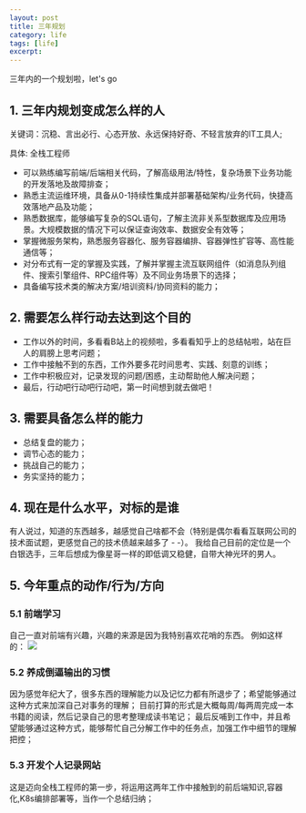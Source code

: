 ```yaml
---
layout: post
title: 三年规划
category: life
tags: [life]
excerpt: 
---
```

三年内的一个规划啦，let's go 
 
## 1. 三年内规划变成怎么样的人
关键词：沉稳、言出必行、心态开放、永远保持好奇、不轻言放弃的IT工具人;

具体: 全栈工程师
- 可以熟练编写前端/后端相关代码，了解高级用法/特性，复杂场景下业务功能的开发落地及故障排查；
- 熟悉主流运维环境，具备从0-1持续性集成并部署基础架构/业务代码，快捷高效落地产品及功能；
- 熟悉数据库，能够编写复杂的SQL语句，了解主流非关系型数据库及应用场景。大规模数据的情况下可以保证查询效率、数据安全有效等；
- 掌握微服务架构，熟悉服务容器化、服务容器编排、容器弹性扩容等、高性能通信等；
- 对分布式有一定的掌握及实践，了解并掌握主流互联网组件（如消息队列组件、搜索引擎组件、RPC组件等）及不同业务场景下的选择；
- 具备编写技术类的解决方案/培训资料/协同资料的能力；
## 2. 需要怎么样行动去达到这个目的
- 工作以外的时间，多看看B站上的视频啦，多看看知乎上的总结帖啦，站在巨人的肩膀上思考问题；
- 工作中接触不到的东西，工作外要多花时间思考、实践、刻意的训练；
- 工作中积极应对，记录发现的问题/困惑，主动帮助他人解决问题；
- 最后，行动吧行动吧行动吧，第一时间想到就去做吧！
## 3. 需要具备怎么样的能力
- 总结复盘的能力；
- 调节心态的能力；
- 挑战自己的能力；
- 务实坚持的能力；
## 4. 现在是什么水平，对标的是谁 
有人说过，知道的东西越多，越感觉自己啥都不会（特别是偶尔看看互联网公司的技术面试题，更感觉自己的技术债越来越多了 - -）。
我给自己目前的定位是一个白银选手，三年后想成为像星哥一样的即低调又稳健，自带大神光环的男人。
## 5. 今年重点的动作/行为/方向
### 5.1 前端学习
自己一直对前端有兴趣，兴趣的来源是因为我特别喜欢花哨的东西。
例如这样的：
![](/assets/images/2020/0505/01.png)
### 5.2 养成倒逼输出的习惯
因为感觉年纪大了，很多东西的理解能力以及记忆力都有所退步了；希望能够通过这种方式来加深自己对事务的理解；
目前打算的形式是大概每周/每两周完成一本书籍的阅读，然后记录自己的思考整理成读书笔记；
最后反哺到工作中，并且希望能够通过这种方式，能够帮忙自己分解工作中的任务点，加强工作中细节的理解把控；
### 5.3 开发个人记录网站
这是迈向全栈工程师的第一步，将运用这两年工作中接触到的前后端知识,容器化,K8s编排部署等，当作一个总结归纳；